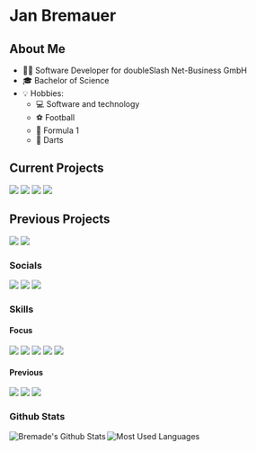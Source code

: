 # Jan Bremauer
## About Me
- 👨‍💼 Software Developer for doubleSlash Net-Business GmbH
- 🎓 Bachelor of Science
- 💡 Hobbies:
  - 💻 Software and technology
  - ⚽ Football
  - 🏁 Formula 1
  - :red_circle: Darts

## Current Projects
<a href="https://bremauer.cc"><img src="https://img.shields.io/badge/Website%20-%232196f3.svg?style=for-the-badge&logo=codeforces&labelColor=black&logoColor=white"/></a>
<a href="https://github.com/bremade/Portfolio"><img src="https://img.shields.io/badge/Portfolio%20-%232196f3.svg?style=for-the-badge&logo=github&labelColor=black"/></a>
<a href="https://github.com/bremade/TrackYourStop"><img src="https://img.shields.io/badge/TrackYourStop%20-%232196f3.svg?style=for-the-badge&logo=github&labelColor=black"/></a>
<a href="https://github.com/bremade/dotfiles"><img src="https://img.shields.io/badge/Dotfiles%20-%232196f3.svg?style=for-the-badge&logo=github&labelColor=black"/></a>

## Previous Projects
<a href="https://github.com/bremade/dotfiles"><img src="https://img.shields.io/badge/Dotfiles%20-%232196f3.svg?style=for-the-badge&logo=github&labelColor=black"/></a>
<a href="https://github.com/bremade/AvailabilityChecker"><img src="https://img.shields.io/badge/Availability Lamp%20-%232196f3.svg?style=for-the-badge&logo=github&labelColor=black"/></a>

### Socials
<a href="https://www.linkedin.com/in/janbremauer/"><img src="https://img.shields.io/badge/linkedIn%20-%230077B5.svg?&style=for-the-badge&logo=linkedin&logoColor=white"/></a> <a href="https://www.instagram.com/janb_98/"><img src="https://img.shields.io/badge/Instagram%20-%23E4405F.svg?&style=for-the-badge&logo=Instagram&logoColor=white"/></a> <a href="https://twitter.com/BremauerJan/"><img src="https://img.shields.io/badge/Twitter%20-%231DA1F2.svg?&style=for-the-badge&logo=Twitter&logoColor=white"/></a>

### Skills
#### Focus
<img src="https://img.shields.io/badge/java-%23ED8B00.svg?&style=for-the-badge&logo=coffeescript&logoColor=white"/> <img src="https://img.shields.io/badge/flutter-%2302569B.svg?&style=for-the-badge&logo=flutter&logoColor=white"/> <img src="https://img.shields.io/badge/go-%2300ADD8.svg?&style=for-the-badge&logo=go&logoColor=white"/> <img src="https://img.shields.io/badge/git%20-%23F05033.svg?&style=for-the-badge&logo=git&logoColor=white"/> <img src="https://img.shields.io/badge/shell_script%20-%23323330.svg?&style=for-the-badge&logo=gnu-bash&logoColor=white"/>
#### Previous
<img src="https://img.shields.io/badge/javascript%20-%23323330.svg?&style=for-the-badge&logo=javascript&logoColor=%23F7DF1E"/> <img src="https://img.shields.io/badge/svelte-%23323330.svg?&style=for-the-badge&logo=svelte&logoColor=FF3C00"/> <img src="https://img.shields.io/badge/react%20-%23323330.svg?&style=for-the-badge&logo=react&logoColor=%2361DAFB"/>


### Github Stats

<img  alt="Most Used Languages" src="https://github-readme-stats.vercel.app/api/top-langs/?username=bremade&theme=tokyonight"/>
<img align="left" alt="Bremade's Github Stats" src="https://github-readme-stats.vercel.app/api?username=bremade&show_icons=true&theme=tokyonight" />
